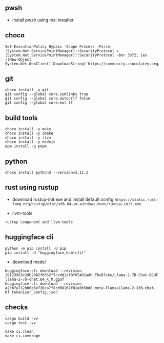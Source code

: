 ## pwsh
- install pwsh using msi installer

## choco
```pwsh
Set-ExecutionPolicy Bypass -Scope Process -Force; [System.Net.ServicePointManager]::SecurityProtocol = [System.Net.ServicePointManager]::SecurityProtocol -bor 3072; iex ((New-Object System.Net.WebClient).DownloadString('https://community.chocolatey.org/install.ps1'))
```

## git

```pwsh
choco install -y git
git config --global core.symlinks true
git config --global core.autocrlf false
git config --global core.eol lf
```

## build tools

```pwsh
choco install -y make
choco install -y cmake
choco install -y llvm
choco install -y nodejs
npm install -g pnpm
```

## python
```pwsh
choco install python3 --version=3.12.2
```

## rust using rustup
- download rustup-init.exe and install default config
`https://static.rust-lang.org/rustup/dist/x86_64-pc-windows-msvc/rustup-init.exe`

- llvm-tools

`rustup component add llvm-tools`

## huggingface cli

```pwsh
python -m pip install -U pip
pip install -U "huggingface_hub[cli]"
```
- download model

```pwsh
huggingface-cli download --revision 191239b3e26b2882fb562ffccdd1cf0f65402adb TheBloke/Llama-2-7B-Chat-GGUF llama-2-7b-chat.Q4_K_M.gguf
huggingface-cli download --revision a2cb7a712bb6e5e736ca7f8cd98167f81a0b5bd8 meta-llama/Llama-2-13b-chat-hf tokenizer_config.json
```

## checks

```pwsh
cargo build -vv
cargo test -vv

make ci.clean
make ci.coverage
```

